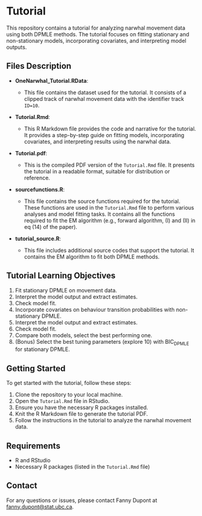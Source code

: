 # Tutorial

This repository contains a tutorial for analyzing narwhal movement data using both DPMLE methods. The tutorial focuses on fitting stationary and non-stationary models, incorporating covariates, and interpreting model outputs.

## Files Description

- **OneNarwhal_Tutorial.RData**:
  - This file contains the dataset used for the tutorial. It consists of a clipped track of narwhal movement data with the identifier track `ID=10`.
  
- **Tutorial.Rmd**:
  - This R Markdown file provides the code and narrative for the tutorial. It provides a step-by-step guide on fitting models, incorporating covariates, and interpreting results using the narwhal data.

- **Tutorial.pdf**:
  - This is the compiled PDF version of the `Tutorial.Rmd` file. It presents the tutorial in a readable format, suitable for distribution or reference.

- **sourcefunctions.R**:
  - This file contains the source functions required for the tutorial. These functions are used in the `Tutorial.Rmd` file to perform various analyses and model fitting tasks. It contains all the functions required to fit the EM algorithm (e.g., forward algorithm, (I) and (II) in eq (14) of the paper).

- **tutorial_source.R**:
  - This file includes additional source codes that support the tutorial. It contains the EM algorithm to fit both DPMLE methods.

## Tutorial Learning Objectives

1. Fit stationary DPMLE on movement data.
2. Interpret the model output and extract estimates.
3. Check model fit.
4. Incorporate covariates on behaviour transition probabilities with non-stationary DPMLE.
5. Interpret the model output and extract estimates.
6. Check model fit.
7. Compare both models, select the best performing one.
8. (Bonus) Select the best tuning parameters (explore 10) with BIC$_{\text{DPMLE}}$ for stationary DPMLE.

## Getting Started

To get started with the tutorial, follow these steps:

1. Clone the repository to your local machine.
2. Open the `Tutorial.Rmd` file in RStudio.
3. Ensure you have the necessary R packages installed.
4. Knit the R Markdown file to generate the tutorial PDF.
5. Follow the instructions in the tutorial to analyze the narwhal movement data.

## Requirements

- R and RStudio
- Necessary R packages (listed in the `Tutorial.Rmd` file)

## Contact
For any questions or issues, please contact Fanny Dupont at fanny.dupont@stat.ubc.ca.

